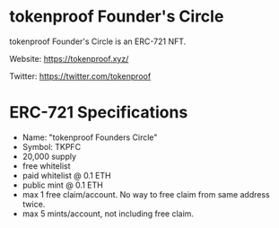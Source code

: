 # tokenproof Founder's Circle
tokenproof Founder's Circle is an ERC-721 NFT.

Website: https://tokenproof.xyz/

Twitter: https://twitter.com/tokenproof

# ERC-721 Specifications
- Name: "tokenproof Founders Circle"
- Symbol: TKPFC
- 20,000 supply
- free whitelist
- paid whitelist @ 0.1 ETH
- public mint    @ 0.1 ETH
- max 1 free claim/account. No way to free claim from same address twice.
- max 5 mints/account, not including free claim.
